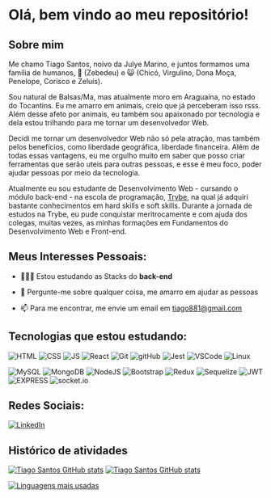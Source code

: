 # Olá, bem vindo ao meu repositório!

  
## Sobre mim
  

Me chamo Tiago Santos, noivo da Julye Marino, e juntos formamos uma família de humanos, 🐶 (Zebedeu) e 😺 (Chicó, Virgulino, Dona Moça, Penelope, Corisco e Zeluís).

Sou natural de Balsas/Ma, mas atualmente moro em Araguaína, no estado do Tocantins.  Eu me amarro em animais, creio que já perceberam isso rsss.  Além desse afeto por animais, eu também sou apaixonado por tecnologia e dela estou trilhando para me tornar um desenvolvedor Web. 

Decidi me tornar um desenvolvedor Web não só pela atração, mas também pelos benefícios, como liberdade geográfica, liberdade financeira. Além de todas essas vantagens, eu me orgulho muito em saber que posso criar ferramentas que serão uteis para outras pessoas, e esse é meu foco, poder ajudar pessoas por meio da tecnologia.

Atualmente eu sou estudante de Desenvolvimento Web - cursando o módulo back-end - na escola de programação, [Trybe](https://www.betrybe.com/),  na qual já adquiri bastante conhecimentos em hard skills e soft skills. Durante a jornada de estudos na Trybe, eu pude conquistar meritrocamente e com ajuda dos colegas, muitas vezes, as minhas formações em Fundamentos do Desenvolvimento Web e Front-end. 

  

## Meus Interesses Pessoais:

  

- 👨🏽‍💻 Estou estudando as Stacks do **back-end** 


- 💬 Pergunte-me sobre qualquer coisa, me amarro em ajudar as pessoas

  
- 📫 Para me encontrar, me envie um email em tiago881@gmail.com 

  

  

## Tecnologias que estou estudando:

  

![HTML](https://camo.githubusercontent.com/939ccbc4390d4b233428c14aeee9278cf90c10e970e0234a42899451538873b1/68747470733a2f2f696d672e736869656c64732e696f2f62616467652f2d48544d4c352d4533344632363f7374796c653d666f722d7468652d6261646765266c6f676f3d68746d6c35266c6f676f436f6c6f723d7768697465) ![CSS](https://camo.githubusercontent.com/c903606ae5f49481c87b122c7659bf1bc72a694ee5a015f46a57c5f5f0ade225/68747470733a2f2f696d672e736869656c64732e696f2f62616467652f2d435353332d3135373242363f7374796c653d666f722d7468652d6261646765266c6f676f3d63737333266c6f676f436f6c6f723d7768697465) ![JS](https://img.shields.io/badge/JavaScript-323330?style=for-the-badge&logo=javascript&logoColor=F7DF1E) ![React](https://camo.githubusercontent.com/0fba4476c2741e4c55a7df3fcda71d2bb939a0e4aca7c3b743e2a099a4cb7010/68747470733a2f2f696d672e736869656c64732e696f2f62616467652f2d52656163742d3631444146423f7374796c653d666f722d7468652d6261646765266c6f676f3d7265616374266c6f676f436f6c6f723d626c61636b) ![Git](https://camo.githubusercontent.com/324ecb8e3920e6c4826b60f2afd553c8a1b6ea87782030de0eaa65bb8c8b2919/68747470733a2f2f696d672e736869656c64732e696f2f62616467652f2d4769742d4630353033323f7374796c653d666f722d7468652d6261646765266c6f676f3d676974266c6f676f436f6c6f723d7768697465) ![gitHub](https://camo.githubusercontent.com/e9e7e6893896b8e20e0b41d0d83e51e98ba5df709aae5e366e1d0cc85026000d/68747470733a2f2f696d672e736869656c64732e696f2f62616467652f2d4769744875622d3138313731373f7374796c653d666f722d7468652d6261646765266c6f676f3d676974687562266c6f676f436f6c6f723d7768697465) ![Jest](https://camo.githubusercontent.com/ff5966ab2cc8c704aecdf9494dcce2a4d8939cf2e1b2f504f8f6431be99c937a/68747470733a2f2f696d672e736869656c64732e696f2f62616467652f2d4a6573742d4332313332353f7374796c653d666f722d7468652d6261646765266c6f676f3d6a657374266c6f676f436f6c6f723d7768697465) ![VSCode](https://camo.githubusercontent.com/19117b013588d83313084a68e99e8ebfa837f0222e7bb1b9736b7401432d8ba0/68747470733a2f2f696d672e736869656c64732e696f2f62616467652f2d5653436f64652d3030374143433f7374796c653d666f722d7468652d6261646765266c6f676f3d76697375616c73747564696f636f6465266c6f676f436f6c6f723d7768697465) ![Linux](https://camo.githubusercontent.com/09d6bfb27c884ffe596702cbb617cfbf0303a6a7793e6dcfa412fb9b55a55495/68747470733a2f2f696d672e736869656c64732e696f2f62616467652f2d4c696e75782d4643433632343f7374796c653d666f722d7468652d6261646765266c6f676f3d6c696e7578266c6f676f436f6c6f723d626c61636b)

![MySQL](https://img.shields.io/badge/MySQL-005C84?style=for-the-badge&logo=mysql&logoColor=white) ![MongoDB](https://img.shields.io/badge/MongoDB-4EA94B?style=for-the-badge&logo=mongodb&logoColor=white) ![NodeJS](https://img.shields.io/badge/Node.js-339933?style=for-the-badge&logo=nodedotjs&logoColor=white) ![Bootstrap](https://img.shields.io/badge/Bootstrap-563D7C?style=for-the-badge&logo=bootstrap&logoColor=white) ![Redux](https://img.shields.io/badge/Redux-593D88?style=for-the-badge&logo=redux&logoColor=white)
![Sequelize](https://img.shields.io/badge/Sequelize-52B0E7?style=for-the-badge&logo=Sequelize&logoColor=white) ![JWT](https://img.shields.io/badge/JWT-000000?style=for-the-badge&logo=JSON%20web%20tokens&logoColor=white) ![EXPRESS](https://img.shields.io/badge/Express.js-000000?style=for-the-badge&logo=express&logoColor=white) ![socket.io](https://img.shields.io/badge/Express.js-000000?style=for-the-badge&logo=express&logoColor=white)







  

## Redes Sociais:

  

[![LinkedIn](https://camo.githubusercontent.com/aa13eb9656dd96b3c50c8b5ab96c77511dcb9245d95cd95572ea0a1e6af94da5/68747470733a2f2f696d672e736869656c64732e696f2f62616467652f6c696e6b6564696e2d2532333041363643322e7376673f267374796c653d666f722d7468652d6261646765266c6f676f3d6c696e6b6564696e266c6f676f436f6c6f723d7768697465266c696e6b3d68747470733a2f2f7777772e6c696e6b6564696e2e636f6d2f696e2f616e647373696c76612f)](https://www.linkedin.com/in/tiago-nogueira-dos-santos/)  

## Histórico de atividades
[
![Tiago Santos GitHub stats](https://github-readme-stats.vercel.app/api?username=tiagobalsas)](https://github.com/anuraghazra/github-readme-stats) 
 [
![Tiago Santos GitHub stats](https://github-readme-streak-stats.herokuapp.com/?user=tiagobalsas)](https://github.com/anuraghazra/github-readme-stats) 

  
[
![Linguagens mais usadas](https://github-readme-stats.vercel.app/api/top-langs/?username=tiagobalsas)
](https://github.com/anuraghazra/github-readme-stats)
